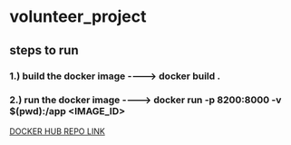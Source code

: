 # volunteer_project

## steps to run 

### 1.) build the docker image ---->     docker build .
### 2.) run the docker image ----> docker run -p 8200:8000 -v $(pwd):/app  <IMAGE_ID>

[DOCKER HUB REPO LINK](https://hub.docker.com/repository/docker/vishrutkohli/volunteer_network)
